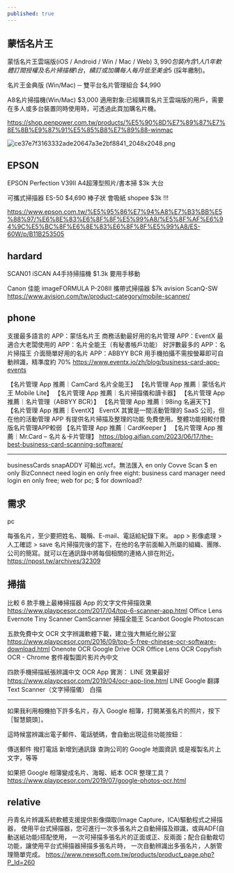 ```yaml
---
published: true
---
```

## 蒙恬名片王

蒙恬名片王雲端版(iOS / Android / Win / Mac / Web)
$3,990
包裝內含 1人/ 1年軟體訂閱授權及名片掃描機 1台，續訂或加購每人每月低至美金$5 (採年繳制)。

名片王金典版 (Win/Mac) ─ 雙平台名片管理組合
$4,990

A8名片掃描機(Win/Mac)
$3,000
適用對象:已經購買名片王雲端版的用戶，需要在多人或多台裝置同時使用時，可透過此頁加購名片機。

https://shop.penpower.com.tw/products/%E5%90%8D%E7%89%87%E7%8E%8B%E9%87%91%E5%85%B8%E7%89%88-winmac

![ce37e7f3163332ade20647a3e2bf8841_2048x2048.png]({{site.baseurl}}/img/ce37e7f3163332ade20647a3e2bf8841_2048x2048.png)

## EPSON

EPSON Perfection V39II A4超薄型照片/書本掃
$3k 大台

可攜式掃描器
ES-50 
$4,690 棒子狀 會吸紙
  shopee $3k !!!

https://www.epson.com.tw/%E5%95%86%E7%94%A8%E7%B3%BB%E5%88%97/%E6%8E%83%E6%8F%8F%E5%99%A8/%E5%8F%AF%E6%94%9C%E5%BC%8F%E6%8E%83%E6%8F%8F%E5%99%A8/ES-60W/p/B11B253505

## hardard
SCAN01 iSCAN A4手持掃描機 $1.3k
  要用手移動
  
Canon 佳能 imageFORMULA P-208II 攜帶式掃描器
  $7k
avision ScanQ-SW
  https://www.avision.com/tw/product-category/mobile-scanner/

## phone

支援最多語言的 APP：蒙恬名片王
商務活動最好用的名片管理 APP：EventX
最適合大老闆使用的 APP：名片全能王（有秘書帳戶功能）
好評數最多的 APP：名片掃描王
介面簡單好用的名片 APP：ABBYY BCR
  用手機拍攝不需按螢幕即可自動辨識，精準度約 70%
  https://www.eventx.io/zh/blog/business-card-app-events

【名片管理 App 推薦｜CamCard 名片全能王】
【名片管理 App 推薦｜蒙恬名片王 Mobile Lite】
【名片管理 App 推薦｜名片掃描儀和讀卡器】
【名片管理 App 推薦｜名片管理（ABBYY BCR）】
【名片管理 App 推薦｜98ing 名遍天下】
【名片管理 App 推薦｜EventX】
  EventX 其實是一間活動管理的 SaaS 公司，但在他的活動管理 APP 有提供名片掃描及整理的功能
  免費使用。整體功能相較付費版名片管理APP較弱
【名片管理 App 推薦｜CardKeeper 】
【名片管理 App 推薦｜Mr.Card – 名片＆卡片管理】
  https://blog.aifian.com/2023/06/17/the-best-business-card-scanning-software/
  
---

businessCards
  snapADDY
  可輸出.vcf。無法匯入
  en only
Covve Scan $
  en only
BizConnect
  need login
  en only
  free
eight: business card manager
  need login
  en only
  free; web for pc; $ for download?

## 需求
pc

每張名片，至少要把姓名、職稱、E-mail、電話給紀錄下來。
app > 影像處理 > 人工確認 > save
名片掃描完後的當下，在他的名字前面輸入所屬的組織、團隊、公司的簡寫。就可以在通訊錄中將每個相關的連絡人排在附近。
  https://npost.tw/archives/32309
  
## 掃描

比較 6 款手機上最棒掃描器 App 的文字文件掃描效果
  https://www.playpcesor.com/2017/04/top-6-scanner-app.html
Office Lens
Evernote 
Tiny Scanner
CamScanner 掃描全能王
Scanbot 
Google Photoscan

五款免費中文 OCR 文字辨識軟體下載，建立強大無紙化辦公室
  https://www.playpcesor.com/2016/09/top-5-free-chinese-ocr-software-download.html
Onenote OCR
Google Drive OCR
Office Lens OCR
Copyfish OCR - Chrome 套件複製圖片影片內中文
  
四款手機掃描紙張辨識中文 OCR App 實測： LINE 效果最好
  https://www.playpcesor.com/2019/04/ocr-app-line.html
LINE 
Google 翻譯
Text Scanner（文字掃描儀）
白描

---

如果我利用相機拍下許多名片，存入 Google 相簿，打開某張名片的照片，按下［智慧鏡頭］。

這時候當辨識出電子郵件、電話號碼，會自動出現這些功能按鈕：

傳送郵件
撥打電話
新增到通訊錄
查詢公司的 Google 地圖資訊
或是複製名片上文字，等等

如果把 Google 相簿變成名片、海報、紙本 OCR 整理工具？
  https://www.playpcesor.com/2019/07/google-photos-ocr.html

## relative
丹青名片辨識系統軟體支援提供影像擷取(Image Capture，ICA)驅動程式之掃描器，
使用平台式掃描器，您可進行一次多張名片之自動掃描及辯識，或與ADF(自動送紙功能)搭配使用，
一次可掃描多張名片的正面或正、反兩面；配合自動裁切功能，讓使用平台式掃描器掃描多張名片時，
一次自動辨識出多張名片，人脈管理簡單完成。 
  https://www.newsoft.com.tw/products/product_page.php?P_Id=260
